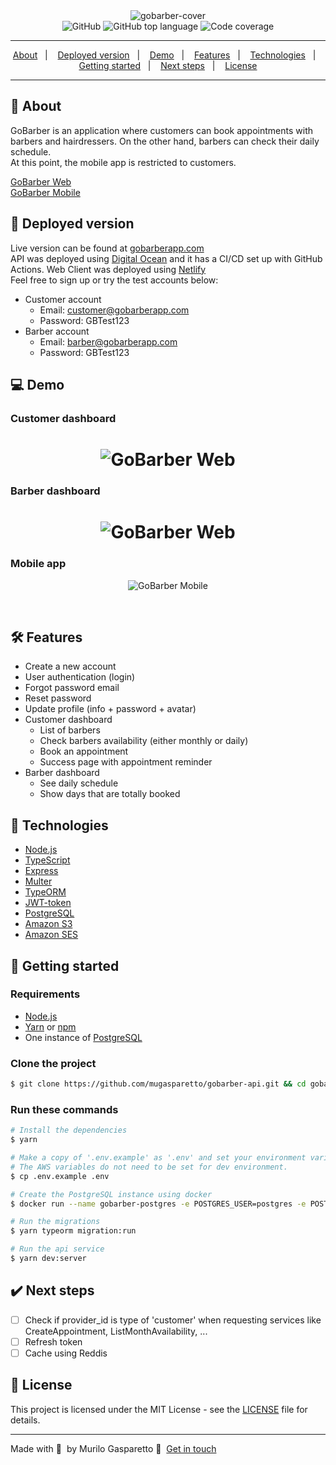 <div align="center">
  <img alt="gobarber-cover" src="https://user-images.githubusercontent.com/11637616/128424764-99d140dc-d27a-462e-977b-8f3079609db9.png" width="auto" heigth="auto"/>
</div>
<div align="center">
  <img alt="GitHub" src="https://img.shields.io/badge/license-MIT-green"> <img alt="GitHub top language" src="https://img.shields.io/github/languages/top/mugasparetto/gobarber-api"> <img alt="Code coverage" src="https://img.shields.io/badge/coverage-100%25-brightgreen" />
</div>

------------

<p align="center">
  <a href="#pencil-about">About</a>&nbsp;&nbsp;&nbsp;|&nbsp;&nbsp;&nbsp;
  <a href="#link-deployed-version">Deployed version</a>&nbsp;&nbsp;&nbsp;|&nbsp;&nbsp;&nbsp;
  <a href="#computer-demo">Demo</a>&nbsp;&nbsp;&nbsp;|&nbsp;&nbsp;&nbsp;
  <a href="#hammer_and_wrench-features">Features</a>&nbsp;&nbsp;&nbsp;|&nbsp;&nbsp;&nbsp;
  <a href="#space_invader-technologies">Technologies</a>&nbsp;&nbsp;&nbsp;|&nbsp;&nbsp;&nbsp;
  <a href="#rocket-getting-started">Getting started</a>&nbsp;&nbsp;&nbsp;|&nbsp;&nbsp;&nbsp;
    <a href="#heavy_check_mark-next-steps">Next steps</a>&nbsp;&nbsp;&nbsp;|&nbsp;&nbsp;&nbsp;
  <a href="#page_facing_up-license">License</a>
</p>

------------

## :pencil: About
GoBarber is an application where customers can book appointments with barbers and hairdressers. On the other hand, barbers can check their daily schedule.<br />
At this point, the mobile app is restricted to customers.

[GoBarber Web](https://github.com/mugasparetto/gobarber-web)<br />
[GoBarber Mobile](https://github.com/mugasparetto/gobarber-mobile)

## :link: Deployed version
Live version can be found at [gobarberapp.com](https://gobarberapp.com/)<br />
API was deployed using [Digital Ocean](https://www.digitalocean.com/) and it has a CI/CD set up with GitHub Actions. Web Client was deployed using [Netlify](https://www.netlify.com/)<br />
Feel free to sign up or try the test accounts below:
* Customer account
  * Email: customer@gobarberapp.com
  * Password: GBTest123
* Barber account
  * Email: barber@gobarberapp.com
  * Password: GBTest123

## :computer: Demo

### Customer dashboard
<h1 align="center">
  <img alt="GoBarber Web" src="https://user-images.githubusercontent.com/11637616/128635451-5cb37bca-0bd0-40b9-ad6f-9364cf4d6b3a.gif" />
</h1>

### Barber dashboard
<h1 align="center">
  <img alt="GoBarber Web" src="https://user-images.githubusercontent.com/11637616/128636091-fa2f5a60-65f2-40a0-b23a-b7589c5db581.gif" />
</h1>

### Mobile app
<p align="center">
  <img alt="GoBarber Mobile" src="https://user-images.githubusercontent.com/11637616/128637470-7a9222a1-a7d4-4795-b0dc-10331f2f6919.gif" />
</p>
<br />

## :hammer_and_wrench: Features
* Create a new account
* User authentication (login)
* Forgot password email
* Reset password
* Update profile (info + password + avatar)
* Customer dashboard
  * List of barbers
  * Check barbers availability (either monthly or daily)
  * Book an appointment
  * Success page with appointment reminder
* Barber dashboard
  * See daily schedule
  * Show days that are totally booked

## :space_invader: Technologies
- [Node.js](https://nodejs.org/en/)
- [TypeScript](https://www.typescriptlang.org/)
- [Express](https://expressjs.com/pt-br/)
- [Multer](https://github.com/expressjs/multer)
- [TypeORM](https://typeorm.io/#/)
- [JWT-token](https://jwt.io/)
- [PostgreSQL](https://www.postgresql.org/)
- [Amazon S3](https://aws.amazon.com/pt/s3/)
- [Amazon SES](https://aws.amazon.com/pt/ses/)

## :rocket: Getting started

### Requirements
- [Node.js](https://nodejs.org/en/)
- [Yarn](https://classic.yarnpkg.com/) or [npm](https://www.npmjs.com/)
- One instance of [PostgreSQL](https://www.postgresql.org/)

### Clone the project
```bash
$ git clone https://github.com/mugasparetto/gobarber-api.git && cd gobarber-api
```

### Run these commands
```bash
# Install the dependencies
$ yarn

# Make a copy of '.env.example' as '.env' and set your environment variables.
# The AWS variables do not need to be set for dev environment.
$ cp .env.example .env

# Create the PostgreSQL instance using docker
$ docker run --name gobarber-postgres -e POSTGRES_USER=postgres -e POSTGRES_DB=gobarber -e POSTGRES_PASSWORD=docker -p 5432:5432 -d postgres

# Run the migrations
$ yarn typeorm migration:run

# Run the api service
$ yarn dev:server
```

## :heavy_check_mark: Next steps
- [ ] Check if provider_id is type of 'customer' when requesting services like CreateAppointment, ListMonthAvailability, ...
- [ ] Refresh token
- [ ] Cache using Reddis

## :page_facing_up: License
This project is licensed under the MIT License - see the [LICENSE](LICENSE) file for details.

---

Made with 💜 &nbsp;by Murilo Gasparetto 👋 &nbsp;[Get in touch](https://www.linkedin.com/in/mugasparetto/)
